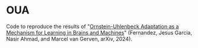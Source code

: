 # OUA

Code to reproduce the results of "[Ornstein-Uhlenbeck Adaptation as a Mechanism for Learning in Brains and Machines]([https://pages.github.com/](https://arxiv.org/abs/2410.13563))" (Fernandez, Jesus Garcia, Nasir Ahmad, and Marcel van Gerven, arXiv, 2024).

